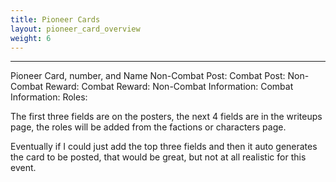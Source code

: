 ```yaml
---
title: Pioneer Cards
layout: pioneer_card_overview
weight: 6
---
```
















---

Pioneer Card, number, and Name
Non-Combat Post:
Combat Post:
Non-Combat Reward:
Combat Reward:
Non-Combat Information:
Combat Information:
Roles:

The first three fields are on the posters, the next 4 fields are in the writeups page, the roles will be added from the factions or characters page.

Eventually if I could just add the top three fields and then it auto generates the card to be posted, that would be great, but not at all realistic for this event.
